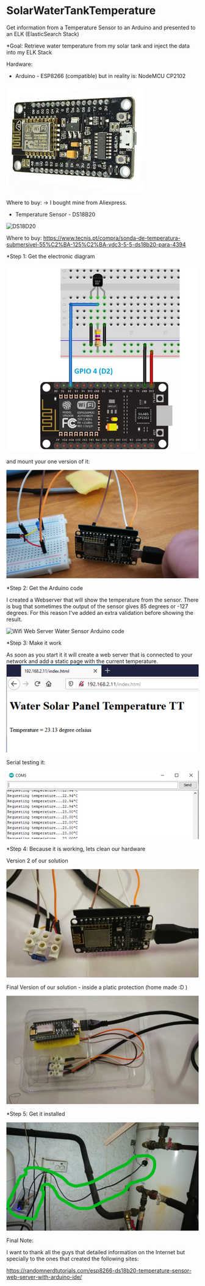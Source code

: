 # SolarWaterTankTemperature
Get information from a Temperature Sensor to an Arduino and presented to an ELK (ElasticSearch Stack)

*Goal: Retrieve water temperature from my solar tank and inject the data into my ELK Stack

Hardware: 
 - Arduino - ESP8266 (compatible) but in reality is: NodeMCU CP2102  
 
  ![CP2102](https://github.com/tarrinho/SolarWaterTankTemperature/blob/master/CP2102-ESP8266Compatible.PNG) 
  
 Where to buy: -> I bought mine from Aliexpress.
 
 - Temperature Sensor - DS18B20
 
 ![DS18D20](https://github.com/tarrinho/SolarWaterTankTemperature/blob/master/sonda-de-temperatura-submersivel-55%C2%BA-125%C2%BA.jpg) 
 
 Where to buy:
 https://www.tecnis.pt/compra/sonda-de-temperatura-submersivel-55%C2%BA-125%C2%BA-vdc3-5-5-ds18b20-para-4394
 

*Step 1: Get the electronic diagram 

![Electronic Diagram](https://github.com/tarrinho/SolarWaterTankTemperature/blob/master/ElectronicDiagram.PNG)

and mount your one version of it:

![First version](https://github.com/tarrinho/SolarWaterTankTemperature/blob/master/assembled.v1.jpg)

*Step 2: Get the Arduino code

I created a Webserver that will show the temperature from the sensor. There is bug that sometimes the output of the sensor gives 85 degrees or -127 degrees. For this reason I've added an extra validation before showing the result.

![Wifi Web Server Water Sensor Arduino code](https://github.com/tarrinho/SolarWaterTankTemperature/blob/master/WifiWebServerWaterSensor.ino)

*Step 3: Make it work

As soon as you start it it will create a web server that is connected to your network and add a static page with the current temperature.
![Web Server Printscreen](https://github.com/tarrinho/SolarWaterTankTemperature/blob/master/Webserver.printscreen.PNG)

Serial testing it:

![Working](https://github.com/tarrinho/SolarWaterTankTemperature/blob/master/Arduino.Serial.Temperature.PNG)

*Step 4: Because it is working, lets clean our hardware

Version 2 of our solution

![Second Version](https://github.com/tarrinho/SolarWaterTankTemperature/blob/master/assembled.v2.jpg)

Final Version of our solution - inside a platic protection (home made :D )

![Final Version](https://github.com/tarrinho/SolarWaterTankTemperature/blob/master/assembled.final.jpg)

*Step 5: Get it installed 

![Solution mounted](https://github.com/tarrinho/SolarWaterTankTemperature/blob/master/FinalInstalation-Mounted.jpg)


Final Note: 

I want to thank all the guys that detailed information on the Internet but specially to the ones that created the following sites:

https://randomnerdtutorials.com/esp8266-ds18b20-temperature-sensor-web-server-with-arduino-ide/
